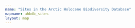 ```yaml
---
name: "Sites in the Arctic Holocene Biodiversity Database"
mapname: ahbdb_sites
layout: map
---
```


